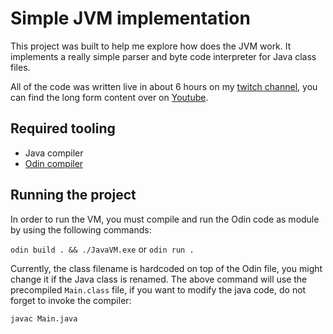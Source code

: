 # Simple JVM implementation

This project was built to help me explore how does the JVM work. It implements a really simple parser and byte code interpreter for Java class files. 

All of the code was written live in about 6 hours on my [twitch channel](https://www.twitch.tv/vexondev), you can find the long form content over on [Youtube](https://www.youtube.com/watch?v=KiPBWRwWLuo&list=PLGgQ-MqLug-YEukOhwPGjRxi9Yzn0JpC9).

## Required tooling
- Java compiler
- [Odin compiler](https://odin-lang.org/docs/install/)

## Running the project
In order to run the VM, you must compile and run the Odin code as module by using the following commands:

`odin build . && ./JavaVM.exe`
or
`odin run .`

Currently, the class filename is hardcoded on top of the Odin file, you might change it if the Java class is renamed.
The above command will use the precompiled `Main.class` file, if you want to modify the java code, do not forget to invoke
the compiler:

`javac Main.java`
